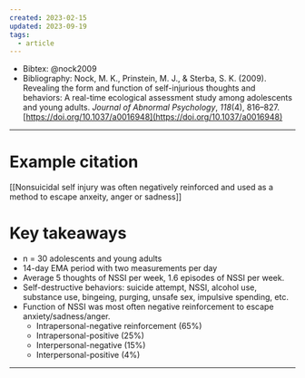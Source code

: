 ```yaml
---
created: 2023-02-15
updated: 2023-09-19
tags:
  - article
---
```

* Bibtex: @nock2009
* Bibliography: Nock, M. K., Prinstein, M. J., & Sterba, S. K. (2009). Revealing the form and function of self-injurious thoughts and behaviors: A real-time ecological assessment study among adolescents and young adults. _Journal of Abnormal Psychology_, _118_(4), 816–827. [https://doi.org/10.1037/a0016948](https://doi.org/10.1037/a0016948)
---
# Example citation

[[Nonsuicidal self injury was often negatively reinforced and used as a method to escape anxeity, anger or sadness]]

# Key takeaways
* n = 30 adolescents and young adults
* 14-day EMA period with two measurements per day
* Average 5 thoughts of NSSI per week, 1.6 episodes of NSSI per week.
* Self-destructive behaviors: suicide attempt, NSSI, alcohol use, substance use, bingeing, purging, unsafe sex, impulsive spending, etc.
* Function of NSSI was most often negative reinforcement to escape anxiety/sadness/anger.
	* Intrapersonal-negative reinforcement (65%)
	* Intrapersonal-positive (25%)
	* Interpersonal-negative (15%)
	* Interpersonal-positive (4%)

---